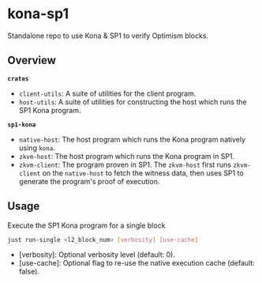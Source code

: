 # kona-sp1

Standalone repo to use Kona & SP1 to verify Optimism blocks.

## Overview

**`crates`**
- `client-utils`: A suite of utilities for the client program.
- `host-utils`: A suite of utilities for constructing the host which runs the SP1 Kona program.

**`sp1-kona`**
- `native-host`: The host program which runs the Kona program natively using `kona`.
- `zkvm-host`: The host program which runs the Kona program in SP1.
- `zkvm-client`: The program proven in SP1. The `zkvm-host` first runs `zkvm-client` on the `native-host` to fetch the witness data, then uses SP1 to generate the program's proof of execution.

## Usage

Execute the SP1 Kona program for a single block

```bash
just run-single <l2_block_num> [verbosity] [use-cache]
```

- [verbosity]: Optional verbosity level (default: 0).
- [use-cache]: Optional flag to re-use the native execution cache (default: false).
